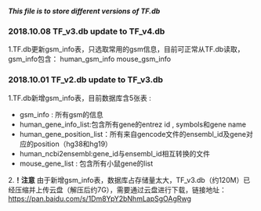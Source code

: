 ##### This file is to store different versions of TF.db

### 2018.10.08 TF_v3.db update to TF_v4.db
1.TF.db更新gsm_info表，只选取常用的gsm信息，目前可正常从TF.db读取，gsm_info包含：
human_gsm_info
mouse_gsm_info


### 2018.10.01 TF_v2.db update to TF_v3.db
1.TF.db新增gsm_info表，目前数据库含5张表 : 
+ gsm_info : 所有gsm的信息
+ human_gene_info_list:包含所有gene的entrez id , symbols和gene name
+ human_gene_position_list：所有来自gencode文件的ensembl_id及gene对应的position（hg38和hg19）
+ human_ncbi2ensembl:gene_id与ensembl_id相互转换的文件
+ mouse_gene_list : 包含所有小鼠gene的list

2.**！注意** 由于新增gsm_info表，数据库占存储量太大，TF_v3.db（约120M）已经压缩并上传云盘（解压后约7G），需要通过云盘进行下载，链接地址：https://pan.baidu.com/s/1Dm8YpY2bNhmLapSgOAgRwg

